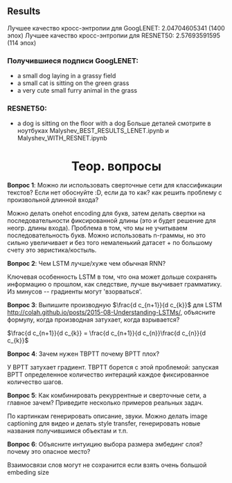 ## Results
Лучшее качество кросс-энтропии для GoogLENET: $2.04704605341$ (1400 эпох)
Лучшее качество кросс-энтропии для RESNET50: $2.57693591595$ (114 эпох)

### Получившиеся подписи GoogLENET:
- a small dog laying in a grassy field
- a small cat is sitting on the green grass
- a very cute small furry animal in the grass

### RESNET50:
- a dog is sitting on the floor with a dog
Больше деталей смотрите в ноутбуках Malyshev_BEST_RESULTS_LENET.ipynb и Malyshev_WITH_RESNET.ipynb 

<h1 align="center">Теор. вопросы</h1> 

**Вопрос 1**: Можно ли использовать сверточные сети для классификации текстов? Если нет обоснуйте :D, если да то как? как решить проблему с произвольной длинной входа?

Можно делать onehot encoding для букв, затем делать свертки на последовательности фиксированной длины (это и будет решение для неогр. длины входа). Проблема в том, что мы не учитываем последовательность букв. Можно использовать n-граммы, но это сильно увеличивает и без того немаленький датасет + по большому счету это эвристика/костыль.

**Вопрос 2**: Чем LSTM лучше/хуже чем обычная RNN?

Ключевая особенность LSTM в том, что она может дольше сохранять информацию о прошлом, как следствие, лучше выучивает грамматику. Из минусов -- градиенты могут 'взорваться'.

**Вопрос 3**:  Выпишите производную $\frac{d c_{n+1}}{d c_{k}}$ для LSTM http://colah.github.io/posts/2015-08-Understanding-LSTMs/, объясните формулу, когда производная затухает, когда взрывается?

$\frac{d c_{n+1}}{d c_{k}} = \frac{d c_{n+1}}{d c_{n}}\frac{d c_{n}}{d c_{k}}$


**Вопрос 4**: Зачем нужен TBPTT почему BPTT плох?

У BPTT затухает градиент. TBPTT борется с этой проблемой: запуская BPTT определенное количество интераций каждое фиксированное количество шагов.


**Вопрос 5**: Как комбинировать рекуррентные и сверточные сети, а главное зачем? Приведите несколько примеров реальных задач.

По картинкам генерировать описание, звуки. Можно делать image captioning для видео и делать style transfer, генерировать новые названия получившимся объектам и т.п.

**Вопрос 6**: Объясните интуицию выбора размера эмбединг слоя? почему это опасное место?

Взаимосвязи слов могут не сохранится если взять очень большой embeding size

